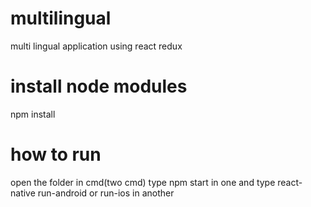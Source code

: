 # multilingual
multi lingual application using react redux
# install node modules
npm install
# how to run
open the folder in cmd(two cmd) type npm start in one and type react-native run-android or run-ios in another 

